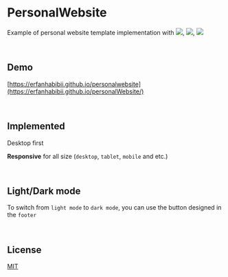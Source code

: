 # PersonalWebsite
Example of personal website template implementation with  <img src="https://img.shields.io/badge/HTML-red?style=flat" />, <img src="https://img.shields.io/badge/CSS-blue?style=flat" />, <img src="https://img.shields.io/badge/JAVASCRIPT-yellow?style=flat" />

<br/>

## Demo
[https://erfanhabibii.github.io/personalwebsite](https://erfanhabibii.github.io/personalWebsite/)

<br/>

## Implemented
Desktop first

**Responsive** for all size (`desktop`, `tablet`, `mobile` and etc.)

<br/>

## Light/Dark mode
To switch from `light mode` to `dark mode`, you can use the button designed in the `footer`

<br/>

## License
[MIT](LICENSE)
